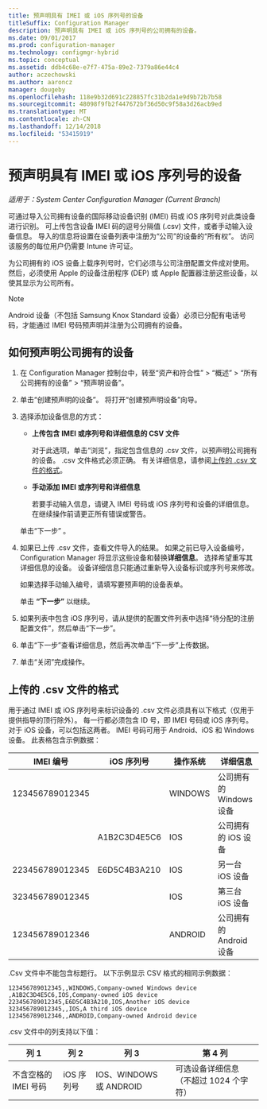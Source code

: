 ```yaml
---
title: 预声明具有 IMEI 或 iOS 序列号的设备
titleSuffix: Configuration Manager
description: 预声明具有 IMEI 或 iOS 序列号的公司拥有的设备。
ms.date: 09/01/2017
ms.prod: configuration-manager
ms.technology: configmgr-hybrid
ms.topic: conceptual
ms.assetid: ddb4c68e-e7f7-475a-89e2-7379a86e44c4
author: aczechowski
ms.author: aaroncz
manager: dougeby
ms.openlocfilehash: 118e9b32d691c228857fc31b2da1e9d9b72b7b58
ms.sourcegitcommit: 48098f9fb2f447672bf36d50c9f58a3d26acb9ed
ms.translationtype: MT
ms.contentlocale: zh-CN
ms.lasthandoff: 12/14/2018
ms.locfileid: "53415919"
---
```

# <a name="predeclare-devices-with-imei-or-ios-serial-numbers"></a>预声明具有 IMEI 或 iOS 序列号的设备

*适用于：System Center Configuration Manager (Current Branch)*

可通过导入公司拥有设备的国际移动设备识别 (IMEI) 码或 iOS 序列号对此类设备进行识别。 可上传包含设备 IMEI 码的逗号分隔值 (.csv) 文件，或者手动输入设备信息。  导入的信息将设置在设备列表中注册为“公司”的设备的“所有权”。 访问该服务的每位用户仍需要 Intune 许可证。  

为公司拥有的 iOS 设备上载序列号时，它们必须与公司注册配置文件成对使用。 然后，必须使用 Apple 的设备注册程序 (DEP) 或 Apple 配置器注册这些设备，以使其显示为公司所有。

>[!NOTE]
>Android 设备（不包括 Samsung Knox Standard 设备）必须已分配有电话号码，才能通过 IMEI 号码预声明并注册为公司拥有的设备。

## <a name="how-to-predeclare-corporate-owned-devices"></a>如何预声明公司拥有的设备

1. 在 Configuration Manager 控制台中，转至“资产和符合性” > “概述” > “所有公司拥有的设备” > “预声明设备”。

2. 单击“创建预声明的设备”。 将打开“创建预声明设备”向导。

3. 选择添加设备信息的方式：

    -  **上传包含 IMEI 或序列号和详细信息的 CSV 文件**

       对于此选项，单击“浏览”，指定包含信息的 .csv 文件，以预声明公司拥有的设备。 .csv 文件格式必须正确。 有关详细信息，请参阅[上传的 .csv 文件的格式](#format-for-uploading-csv-files)。

    -  **手动添加 IMEI 或序列号和详细信息**

       若要手动输入信息，请键入 IMEI 号码或 iOS 序列号和设备的详细信息。 在继续操作前请更正所有错误或警告。

   单击“下一步” 。

4. 如果已上传 .csv 文件，查看文件导入的结果。 如果之前已导入设备编号，Configuration Manager 将显示这些设备和替换**详细信息**。 选择希望重写其详细信息的设备。 设备详细信息只能通过重新导入设备标识或序列号来修改。

   如果选择手动输入编号，请填写要预声明的设备表单。

   单击 **“下一步”** 以继续。

5. 如果列表中包含 iOS 序列号，请从提供的配置文件列表中选择“待分配的注册配置文件”，然后单击“下一步”。

6. 单击“下一步”查看详细信息，然后再次单击“下一步”上传数据。

7. 单击“关闭”完成操作。

## <a name="format-for-uploading-csv-files"></a>上传的 .csv 文件的格式

用于通过 IMEI 或 iOS 序列号来标识设备的 .csv 文件必须具有以下格式（仅用于提供指导的顶行除外）。 每一行都必须包含 ID 号，即 IMEI 号码或 iOS 序列号。 对于 iOS 设备，可以包括这两者。 IMEI 号码可用于 Android、iOS 和 Windows 设备。 此表格包含示例数据：

| IMEI 编号  | iOS 序列号  | 操作系统 | 详细信息 |
|------------ |---------------|-----|-----|
| 123456789012345    |   | WINDOWS | 公司拥有的 Windows 设备|
|   | A1B2C3D4E5C6 | IOS |  公司拥有的 iOS 设备|
| 223456789012345 | E6D5C4B3A210 |   IOS |  另一台 iOS 设备|
| 323456789012345 |        |   IOS |    第三台 iOS 设备|
| 123456789012346 |         |   ANDROID |   公司拥有的 Android 设备|

.Csv 文件中不能包含标题行。 以下示例显示 CSV 格式的相同示例数据：

```
123456789012345,,WINDOWS,Company-owned Windows device
,A1B2C3D4E5C6,IOS,Company-owned iOS device
223456789012345,E6D5C4B3A210,IOS,Another iOS device
323456789012345,,IOS,A third iOS device
123456789012346,,ANDROID,Company-owned Android device
```

.csv 文件中的列支持以下值：

| 列 1 | 列 2 | 列 3 | 第 4 列 |
|---|---|---|---|
|不含空格的 IMEI 号码 | iOS 序列号 | IOS、WINDOWS 或 ANDROID | 可选设备详细信息（不超过 1024 个字符） |
